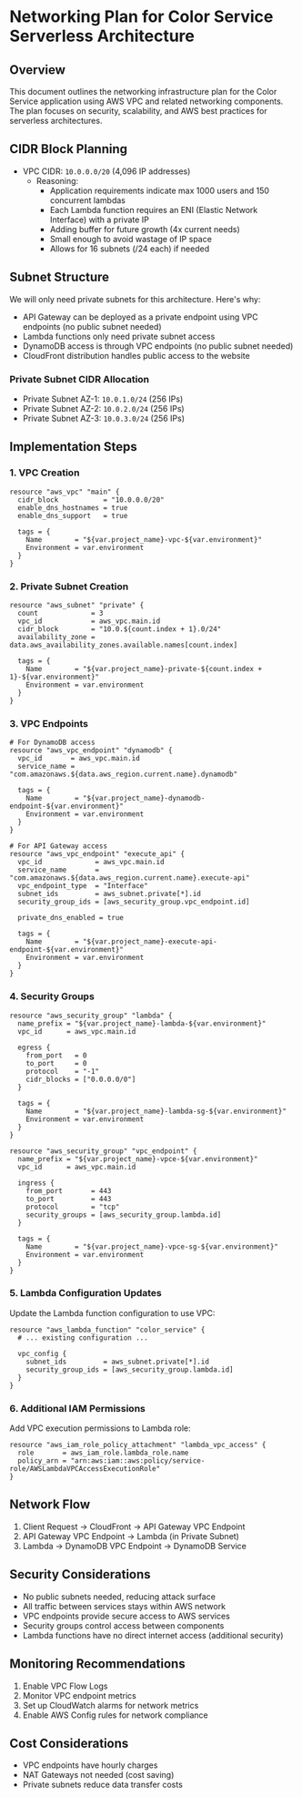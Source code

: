 # Networking Plan for Color Service Serverless Architecture

## Overview
This document outlines the networking infrastructure plan for the Color Service application using AWS VPC and related networking components. The plan focuses on security, scalability, and AWS best practices for serverless architectures.

## CIDR Block Planning
- VPC CIDR: `10.0.0.0/20` (4,096 IP addresses)
  - Reasoning: 
    - Application requirements indicate max 1000 users and 150 concurrent lambdas
    - Each Lambda function requires an ENI (Elastic Network Interface) with a private IP
    - Adding buffer for future growth (4x current needs)
    - Small enough to avoid wastage of IP space
    - Allows for 16 subnets (/24 each) if needed

## Subnet Structure
We will only need private subnets for this architecture. Here's why:
- API Gateway can be deployed as a private endpoint using VPC endpoints (no public subnet needed)
- Lambda functions only need private subnet access
- DynamoDB access is through VPC endpoints (no public subnet needed)
- CloudFront distribution handles public access to the website

### Private Subnet CIDR Allocation
- Private Subnet AZ-1: `10.0.1.0/24` (256 IPs)
- Private Subnet AZ-2: `10.0.2.0/24` (256 IPs)
- Private Subnet AZ-3: `10.0.3.0/24` (256 IPs)

## Implementation Steps

### 1. VPC Creation
```hcl
resource "aws_vpc" "main" {
  cidr_block           = "10.0.0.0/20"
  enable_dns_hostnames = true
  enable_dns_support   = true
  
  tags = {
    Name        = "${var.project_name}-vpc-${var.environment}"
    Environment = var.environment
  }
}
```

### 2. Private Subnet Creation
```hcl
resource "aws_subnet" "private" {
  count             = 3
  vpc_id            = aws_vpc.main.id
  cidr_block        = "10.0.${count.index + 1}.0/24"
  availability_zone = data.aws_availability_zones.available.names[count.index]
  
  tags = {
    Name        = "${var.project_name}-private-${count.index + 1}-${var.environment}"
    Environment = var.environment
  }
}
```

### 3. VPC Endpoints
```hcl
# For DynamoDB access
resource "aws_vpc_endpoint" "dynamodb" {
  vpc_id       = aws_vpc.main.id
  service_name = "com.amazonaws.${data.aws_region.current.name}.dynamodb"
  
  tags = {
    Name        = "${var.project_name}-dynamodb-endpoint-${var.environment}"
    Environment = var.environment
  }
}

# For API Gateway access
resource "aws_vpc_endpoint" "execute_api" {
  vpc_id             = aws_vpc.main.id
  service_name       = "com.amazonaws.${data.aws_region.current.name}.execute-api"
  vpc_endpoint_type  = "Interface"
  subnet_ids         = aws_subnet.private[*].id
  security_group_ids = [aws_security_group.vpc_endpoint.id]
  
  private_dns_enabled = true
  
  tags = {
    Name        = "${var.project_name}-execute-api-endpoint-${var.environment}"
    Environment = var.environment
  }
}
```

### 4. Security Groups
```hcl
resource "aws_security_group" "lambda" {
  name_prefix = "${var.project_name}-lambda-${var.environment}"
  vpc_id      = aws_vpc.main.id

  egress {
    from_port   = 0
    to_port     = 0
    protocol    = "-1"
    cidr_blocks = ["0.0.0.0/0"]
  }

  tags = {
    Name        = "${var.project_name}-lambda-sg-${var.environment}"
    Environment = var.environment
  }
}

resource "aws_security_group" "vpc_endpoint" {
  name_prefix = "${var.project_name}-vpce-${var.environment}"
  vpc_id      = aws_vpc.main.id

  ingress {
    from_port       = 443
    to_port         = 443
    protocol        = "tcp"
    security_groups = [aws_security_group.lambda.id]
  }

  tags = {
    Name        = "${var.project_name}-vpce-sg-${var.environment}"
    Environment = var.environment
  }
}
```

### 5. Lambda Configuration Updates
Update the Lambda function configuration to use VPC:
```hcl
resource "aws_lambda_function" "color_service" {
  # ... existing configuration ...

  vpc_config {
    subnet_ids         = aws_subnet.private[*].id
    security_group_ids = [aws_security_group.lambda.id]
  }
}
```

### 6. Additional IAM Permissions
Add VPC execution permissions to Lambda role:
```hcl
resource "aws_iam_role_policy_attachment" "lambda_vpc_access" {
  role       = aws_iam_role.lambda_role.name
  policy_arn = "arn:aws:iam::aws:policy/service-role/AWSLambdaVPCAccessExecutionRole"
}
```

## Network Flow
1. Client Request → CloudFront → API Gateway VPC Endpoint
2. API Gateway VPC Endpoint → Lambda (in Private Subnet)
3. Lambda → DynamoDB VPC Endpoint → DynamoDB Service

## Security Considerations
- No public subnets needed, reducing attack surface
- All traffic between services stays within AWS network
- VPC endpoints provide secure access to AWS services
- Security groups control access between components
- Lambda functions have no direct internet access (additional security)

## Monitoring Recommendations
1. Enable VPC Flow Logs
2. Monitor VPC endpoint metrics
3. Set up CloudWatch alarms for network metrics
4. Enable AWS Config rules for network compliance

## Cost Considerations
- VPC endpoints have hourly charges
- NAT Gateways not needed (cost saving)
- Private subnets reduce data transfer costs 